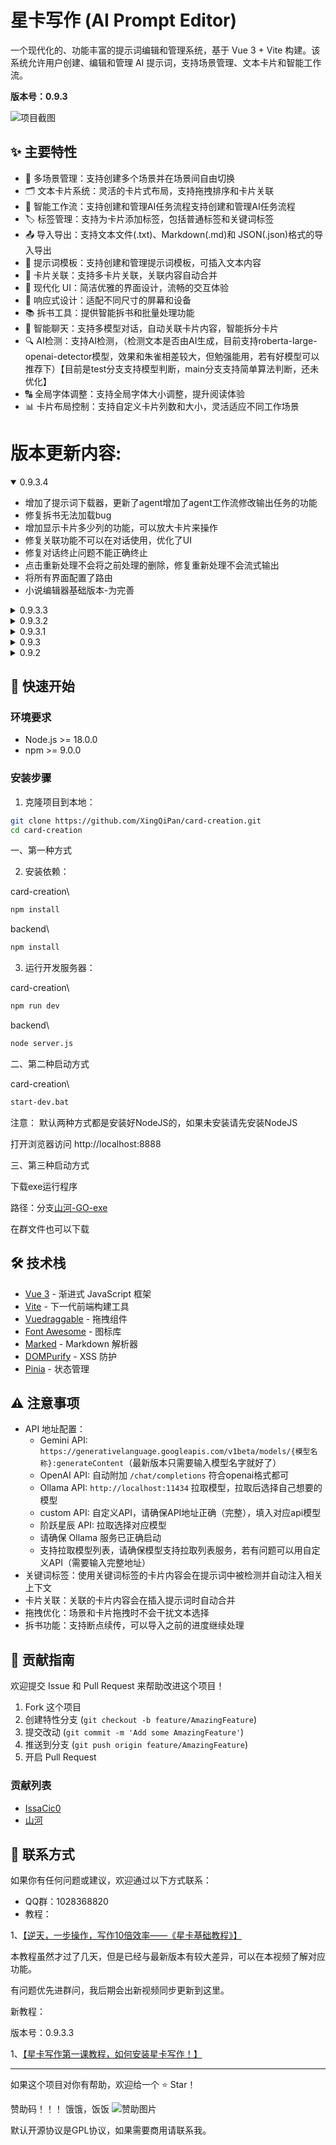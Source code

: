 # 星卡写作 (AI Prompt Editor)

一个现代化的、功能丰富的提示词编辑和管理系统，基于 Vue 3 + Vite 构建。该系统允许用户创建、编辑和管理 AI 提示词，支持场景管理、文本卡片和智能工作流。

**版本号：0.9.3**

![项目截图](./public/yangli.png)

## ✨ 主要特性

- 📝 多场景管理：支持创建多个场景并在场景间自由切换
- 🗂️ 文本卡片系统：灵活的卡片式布局，支持拖拽排序和卡片关联
- 🤖 智能工作流：支持创建和管理AI任务流程支持创建和管理AI任务流程
- 🏷️ 标签管理：支持为卡片添加标签，包括普通标签和关键词标签
- 📤 导入导出：支持文本文件(.txt)、Markdown(.md)和 JSON(.json)格式的导入导出
- 🎯 提示词模板：支持创建和管理提示词模板，可插入文本内容
- 🔗 卡片关联：支持多卡片关联，关联内容自动合并
- 🎨 现代化 UI：简洁优雅的界面设计，流畅的交互体验
- 📱 响应式设计：适配不同尺寸的屏幕和设备
- 📚 拆书工具：提供智能拆书和批量处理功能
- 💬 智能聊天：支持多模型对话，自动关联卡片内容，智能拆分卡片
- 🔍 AI检测：支持AI检测，（检测文本是否由AI生成，目前支持roberta-large-openai-detector模型，效果和朱雀相差较大，但勉强能用，若有好模型可以推荐下）【目前是test分支支持模型判断，main分支支持简单算法判断，还未优化】
- 🔠 全局字体调整：支持全局字体大小调整，提升阅读体验
- 📊 卡片布局控制：支持自定义卡片列数和大小，灵活适应不同工作场景

# 版本更新内容:
<details open>
<summary>0.9.3.4</summary>

- 增加了提示词下载器，更新了agent增加了agent工作流修改输出任务的功能
- 修复拆书无法加载bug
- 增加显示卡片多少列的功能，可以放大卡片来操作
- 修复关联功能不可以在对话使用，优化了UI
- 修复对话终止问题不能正确终止
- 点击重新处理不会将之前处理的删除，修复重新处理不会流式输出
- 将所有界面配置了路由
- 小说编辑器基础版本-为完善

</details>

<details>
<summary>0.9.3.3</summary>

- 修复了流式输出（Gemini，自定义(智谱api)，openai(硅基流动)，ollama）
- 修复了导入提示词会报错的bug
- 修复记事本续写功能
- 修复gemini无法使用提示词的bug，无法发送提示词bug
- 修改了拆书章节匹配机制
- 更改数据存储逻辑，完全抛弃前端存储（对话，首页，拆书）
- 修复了提示词批量导出，批量导入功能
- 修复了拆书保存问题
- 增加了内置提示词平台，可以直接下载提示词使用。
- 修复了聊天会话保存问题

</details>

<details>
<summary>0.9.3.2</summary>

- 增加了AI检测功能，检测文本是否由AI生成（目前是test分支支持模型判断，main分支支持简单算法判断，还未优化）
- 修复关联卡功能，在提示词中也能使用
- 优化了保存功能（实时保存）
- 支持流式输出（Gemini，自定义(智谱api)，openai(硅基流动)）
- 修复了导入提示词会报错的bug


</details>

<details>
<summary>0.9.3.1</summary>

- 修复了场景无法切换的bug
- 修复了拆书功能无法保存的bug

</details>

<details>
<summary>0.9.3</summary>

- 首页js代码进行封装，优化请求等，提升了速度，并且存储逻辑也进行了统一，丢失概率大大下降。
- 优化了对话的请求逻辑，同样进行了封装，对话时候不会重复发送system，切换提示词只是切换system。
- 修复了大量请求问题，统一了请求逻辑。
- 修复了ollama，LM拉取模型，请求失败问题。

</details>

<details>
<summary>0.9.2</summary>

- 增加了版本号
- 修复刷新后无法本地保存接口数据的bug（经量不要疯狂按f5刷新）
- 增加对话轮数，自定义
- 增加提示词导入功能
- 修复标签功能
- 修复章纲转换为卡片时，无法选择目标场景的bug（同时无法选中所有卡片转化为场景卡片功能）

</details>

## 🚀 快速开始

### 环境要求

- Node.js >= 18.0.0
- npm >= 9.0.0

### 安装步骤

1. 克隆项目到本地：

```bash
git clone https://github.com/XingQiPan/card-creation.git
cd card-creation
```
一、第一种方式

2. 安装依赖：

card-creation\

```bash
npm install
```

backend\

```bash
npm install
```

3. 运行开发服务器：

card-creation\
```bash
npm run dev
```

backend\

```bash
node server.js
```

二、第二种启动方式

card-creation\
```bash
start-dev.bat
```

注意：
默认两种方式都是安装好NodeJS的，如果未安装请先安装NodeJS

打开浏览器访问 http://localhost:8888

三、第三种启动方式

下载exe运行程序

路径：分支[山河-GO-exe](https://github.com/XingQiPan/card-creation/tree/shanhe-go-exe)

在群文件也可以下载


## 🛠️ 技术栈

- [Vue 3](https://vuejs.org/) - 渐进式 JavaScript 框架
- [Vite](https://vitejs.dev/) - 下一代前端构建工具
- [Vuedraggable](https://github.com/SortableJS/Vue.Draggable) - 拖拽组件
- [Font Awesome](https://fontawesome.com/) - 图标库
- [Marked](https://marked.js.org/) - Markdown 解析器
- [DOMPurify](https://github.com/cure53/DOMPurify) - XSS 防护
- [Pinia](https://pinia.vuejs.org/) - 状态管理

## ⚠️ 注意事项

- API 地址配置：
  - Gemini API: `https://generativelanguage.googleapis.com/v1beta/models/{模型名称}:generateContent`（最新版本只需要输入模型名字就好了）
  - OpenAI API: 自动附加 `/chat/completions` 符合openai格式都可
  - Ollama API: `http://localhost:11434` 拉取模型，拉取后选择自己想要的模型
  - custom API: 自定义API，请确保API地址正确（完整），填入对应api模型
  - 阶跃星辰 API: 拉取选择对应模型
  - 请确保 Ollama 服务已正确启动
  - 支持拉取模型列表，请确保模型支持拉取列表服务，若有问题可以用自定义API（需要输入完整地址）
- 关键词标签：使用关键词标签的卡片内容会在提示词中被检测并自动注入相关上下文
- 卡片关联：关联的卡片内容会在插入提示词时自动合并
- 拖拽优化：场景和卡片拖拽时不会干扰文本选择
- 拆书功能：支持断点续传，可以导入之前的进度继续处理

## 🤝 贡献指南

欢迎提交 Issue 和 Pull Request 来帮助改进这个项目！

1. Fork 这个项目
2. 创建特性分支 (`git checkout -b feature/AmazingFeature`)
3. 提交改动 (`git commit -m 'Add some AmazingFeature'`)
4. 推送到分支 (`git push origin feature/AmazingFeature`)
5. 开启 Pull Request

### 贡献列表

- [IssaCic0](https://github.com/IssaCic0)
- [山河](https://github.com/shanheinfo)

## 📧 联系方式

如果你有任何问题或建议，欢迎通过以下方式联系：

- QQ群：1028368820
- 教程：

1、[【逆天，一步操作，写作10倍效率——《星卡基础教程》】](https://www.bilibili.com/video/BV1WdPFegEpt/?share_source=copy_web&vd_source=92632bab5e8514b32ea9f54b8f6199a1)

本教程虽然才过了几天，但是已经与最新版本有较大差异，可以在本视频了解对应功能。

有问题优先进群问，我后期会出新视频同步更新到这里。

新教程：

版本号：0.9.3.3

1、[【星卡写作第一课教程，如何安装星卡写作！】](https://www.bilibili.com/video/BV1K3XnYrEmK/?share_source=copy_web&vd_source=92632bab5e8514b32ea9f54b8f6199a1)

---

如果这个项目对你有帮助，欢迎给一个 ⭐️ Star！

赞助码！！！
饿饿，饭饭
![赞助图片](./public/可爱的赞助码.jpg)

默认开源协议是GPL协议，如果需要商用请联系我。
